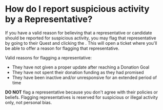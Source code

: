 # How do I report suspicious activity by a Representative? #
If you have a valid reason for believing that a representative or candidate should be 
reported for suspicious activity, you may flag that representative by going 
to their Quest and clicking the <i class="fa fa-flag"></i>.
This will open a ticket where you'll be able to offer a reason for flagging 
that representative. 

Valid reasons for flagging a representative:

* They have not given a proper update after reaching a Donation Goal
* They have not spent their donation funding as they had promised
* They have been inactive and/or unresponsive for an extended period of time

**DO NOT** flag a representative because you don't agree with their policies or 
beliefs. Flagging representatives is reserved for suspicious or illegal 
activity only, not personal bias. 
